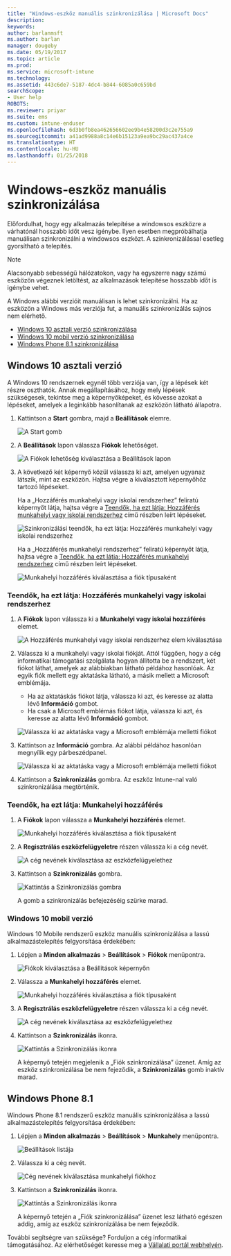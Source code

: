 ```yaml
---
title: "Windows-eszköz manuális szinkronizálása | Microsoft Docs"
description: 
keywords: 
author: barlanmsft
ms.author: barlan
manager: dougeby
ms.date: 05/19/2017
ms.topic: article
ms.prod: 
ms.service: microsoft-intune
ms.technology: 
ms.assetid: 443c6de7-5187-4dc4-b844-6085a0c659bd
searchScope:
- User help
ROBOTS: 
ms.reviewer: priyar
ms.suite: ems
ms.custom: intune-enduser
ms.openlocfilehash: 6d3b0fb8ea462656602ee9b4e58200d3c2e755a9
ms.sourcegitcommit: a41ad9988a8c14e6b15123a9ea9bc29ac437a4ce
ms.translationtype: HT
ms.contentlocale: hu-HU
ms.lasthandoff: 01/25/2018
---
```

# <a name="sync-your-windows-device-manually"></a>Windows-eszköz manuális szinkronizálása

Előfordulhat, hogy egy alkalmazás telepítése a windowsos eszközre a várhatónál hosszabb időt vesz igénybe. Ilyen esetben megpróbálhatja manuálisan szinkronizálni a windowsos eszközt. A szinkronizálással esetleg gyorsítható a telepítés.

> [!Note]
> Alacsonyabb sebességű hálózatokon, vagy ha egyszerre nagy számú eszközön végeznek letöltést, az alkalmazások telepítése hosszabb időt is igénybe vehet.

A Windows alábbi verzióit manuálisan is lehet szinkronizálni. Ha az eszközön a Windows más verziója fut, a manuális szinkronizálás sajnos nem elérhető.

* [Windows 10 asztali verzió szinkronizálása](#windows-10-desktop)
* [Windows 10 mobil verzió szinkronizálása](#windows-10-mobile)
* [Windows Phone 8.1 szinkronizálása](#windows-phone-81)

## <a name="windows-10-desktop"></a>Windows 10 asztali verzió
A Windows 10 rendszernek egynél több verziója van, így a lépések két részre oszthatók. Annak megállapításához, hogy mely lépések szükségesek, tekintse meg a képernyőképeket, és kövesse azokat a lépéseket, amelyek a leginkább hasonlítanak az eszközön látható állapotra.

1. Kattintson a **Start** gombra, majd a **Beállítások** elemre.

    ![A Start gomb](./media/win10pc-sync-1-start-button.png)

2. A **Beállítások** lapon válassza **Fiókok** lehetőséget.

    ![A Fiókok lehetőség kiválasztása a Beállítások lapon](./media/win10pc-sync-2-settings-accounts.png)

3. A következő két képernyő közül válassza ki azt, amelyen ugyanaz látszik, mint az eszközön. Hajtsa végre a kiválasztott képernyőhöz tartozó lépéseket.

    Ha a „Hozzáférés munkahelyi vagy iskolai rendszerhez” feliratú képernyőt látja, hajtsa végre a [Teendők, ha ezt látja: Hozzáférés munkahelyi vagy iskolai rendszerhez](#steps-to-follow-if-you-see-access-work-or-school) című részben leírt lépéseket.

    ![Szinkronizálási teendők, ha ezt látja: Hozzáférés munkahelyi vagy iskolai rendszerhez](./media/w10-enroll-rs1-connect-to-work-or-school.png)

    Ha a „Hozzáférés munkahelyi rendszerhez” feliratú képernyőt látja, hajtsa végre a [Teendők, ha ezt látja: Hozzáférés munkahelyi rendszerhez](#steps-to-follow-if-you-see-work-access) című részben leírt lépéseket.

    ![Munkahelyi hozzáférés kiválasztása a fiók típusaként](./media/win10pc-sync-3-work-access.png)

### <a name="steps-to-follow-if-you-see-access-work-or-school"></a>Teendők, ha ezt látja: Hozzáférés munkahelyi vagy iskolai rendszerhez

1. A **Fiókok** lapon válassza ki a **Munkahelyi vagy iskolai hozzáférés** elemet.

    ![A Hozzáférés munkahelyi vagy iskolai rendszerhez elem kiválasztása](./media/w10-enroll-rs1-connect-to-work-or-school.png)

2. Válassza ki a munkahelyi vagy iskolai fiókját. Attól függően, hogy a cég informatikai támogatási szolgálata hogyan állította be a rendszert, két fiókot láthat, amelyek az alábbiakban látható példához hasonlóak. Az egyik fiók mellett egy aktatáska látható, a másik mellett a Microsoft emblémája.

    - Ha az aktatáskás fiókot látja, válassza ki azt, és keresse az alatta lévő **Információ** gombot.
    - Ha csak a Microsoft emblémás fiókot látja, válassza ki azt, és keresse az alatta lévő **Információ** gombot.

    ![Válassza ki az aktatáska vagy a Microsoft emblémája melletti fiókot](./media/win10pc-rs1-sync-info-button.png)

3. Kattintson az **Információ** gombra. Az alábbi példához hasonlóan megnyílik egy párbeszédpanel.

    ![Válassza ki az aktatáska vagy a Microsoft emblémája melletti fiókot](./media/win10pc-rs1-sync-button.png)

4. Kattintson a **Szinkronizálás** gombra. Az eszköz Intune-nal való szinkronizálása megtörténik.

### <a name="steps-to-follow-if-you-see-work-access"></a>Teendők, ha ezt látja: Munkahelyi hozzáférés

1. A **Fiókok** lapon válassza a **Munkahelyi hozzáférés** elemet.

    ![Munkahelyi hozzáférés kiválasztása a fiók típusaként](./media/win10pc-sync-3-work-access.png)

2. A **Regisztrálás eszközfelügyeletre** részen válassza ki a cég nevét.

    ![A cég nevének kiválasztása az eszközfelügyelethez](./media/win10pc-sync-4-tap-com-name.png)

3. Kattintson a **Szinkronizálás** gombra.

    ![Kattintás a Szinkronizálás gombra](./media/win10pc-sync-5-tap-sync.png)

   A gomb a szinkronizálás befejezéséig szürke marad.

### <a name="windows-10-mobile"></a>Windows 10 mobil verzió
Windows 10 Mobile rendszerű eszköz manuális szinkronizálása a lassú alkalmazástelepítés felgyorsítása érdekében:

   1. Lépjen a **Minden alkalmazás** > **Beállítások** > **Fiókok** menüpontra.

       ![Fiókok kiválasztása a Beállítások képernyőn](./media/win10m-sync-1-settings-accounts.png)

   2. Válassza a **Munkahelyi hozzáférés** elemet.

       ![Munkahelyi hozzáférés kiválasztása a fiók típusaként](./media/win10m-sync-2-work-access.png)

   3. A **Regisztrálás eszközfelügyeletre** részen válassza ki a cég nevét.

       ![A cég nevének kiválasztása az eszközfelügyelethez](./media/win10m-sync-3-tap-comp-name.png)

   4. Kattintson a **Szinkronizálás** ikonra.

       ![Kattintás a Szinkronizálás ikonra](./media/win10m-sync-4-tap-sync.png)

       A képernyő tetején megjelenik a „Fiók szinkronizálása” üzenet. Amíg az eszköz szinkronizálása be nem fejeződik, a **Szinkronizálás** gomb inaktív marad.

## <a name="windows-phone-81"></a>Windows Phone 8.1
Windows Phone 8.1 rendszerű eszköz manuális szinkronizálása a lassú alkalmazástelepítés felgyorsítása érdekében:

1. Lépjen a **Minden alkalmazás** > **Beállítások** > **Munkahely** menüpontra.

    ![Beállítások listája](./media/wp81-1-sync-settings-workplace.png)

2. Válassza ki a cég nevét.

    ![Cég nevének kiválasztása munkahelyi fiókhoz](./media/wp81-2-sync-tap-compname.png)

3. Kattintson a **Szinkronizálás** ikonra.

    ![Kattintás a Szinkronizálás ikonra](./media/wp81-3-sync-tap-sync-button.png)

   A képernyő tetején a „Fiók szinkronizálása” üzenet lesz látható egészen addig, amíg az eszköz szinkronizálása be nem fejeződik.

További segítségre van szüksége? Forduljon a cég informatikai támogatásához. Az elérhetőségét keresse meg a [Vállalati portál webhelyén](https://portal.manage.microsoft.com#HelpDeskDialog).
